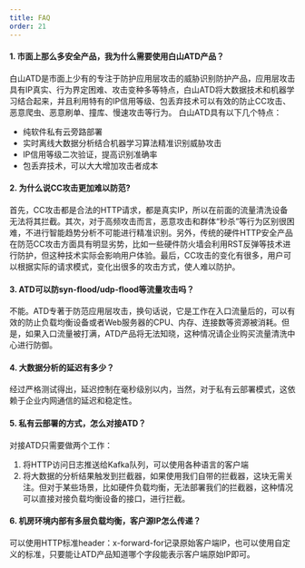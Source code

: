 ```yaml
---
title: FAQ
order: 21
---
```


#### 1.	市面上那么多安全产品，我为什么需要使用白山ATD产品？
白山ATD是市面上少有的专注于防护应用层攻击的威胁识别防护产品，应用层攻击具有IP真实、行为界定困难、攻击变种多等特点，白山ATD将大数据技术和机器学习结合起来，并且利用特有的IP信用等级、包丢弃技术可以有效的防止CC攻击、恶意爬虫、恶意刷单、撞库、慢速攻击等行为。
白山ATD具有以下几个特点：      
- 纯软件私有云旁路部署      
- 实时离线大数据分析结合机器学习算法精准识别威胁攻击      
- IP信用等级二次验证，提高识别准确率      
- 包丢弃技术，可以大大增加攻击者成本

#### 2.	为什么说CC攻击更加难以防范?
首先，CC攻击都是合法的HTTP请求，都是真实IP，所以在前面的流量清洗设备无法将其拦截。其次，对于高频攻击而言，恶意攻击和群体“秒杀”等行为区别很困难，不进行智能趋势分析不可能进行精准识别。另外，传统的硬件HTTP安全产品在防范CC攻击方面具有明显劣势，比如一些硬件防火墙会利用RST反弹等技术进行防护，但这种技术实际会影响用户体验。最后，CC攻击的变化有很多，用户可以根据实际的请求模式，变化出很多的攻击方式，使人难以防护。

#### 3.	ATD可以防syn-flood/udp-flood等流量攻击吗？
不能。ATD专著于防范应用层攻击，换句话说，它是工作在入口流量后的，可以有效的防止负载均衡设备或者Web服务器的CPU、内存、连接数等资源被消耗。但是，如果入口流量被打满，ATD产品将无法知晓，这种情况请企业购买流量清洗中心进行防御。

#### 4.	大数据分析的延迟有多少？
经过严格测试得出，延迟控制在毫秒级别以内，当然，对于私有云部署模式，这依赖于企业内网通信的延迟和稳定性。

#### 5.	私有云部署的方式，怎么对接ATD？
对接ATD只需要做两个工作：     
1. 将HTTP访问日志推送给Kafka队列，可以使用各种语言的客户端     
2. 将大数据的分析结果触发到拦截器，如果使用我们自带的拦截器，这块无需关注。但对于某些场景，比如硬件负载均衡，无法部署我们的拦截器，这种情况可以直接对接负载均衡设备的接口，进行拦截。

#### 6.	机房环境内部有多层负载均衡，客户源IP怎么传递？
可以使用HTTP标准header：x-forward-for记录原始客户端IP，也可以使用自定义的标准，只要能让ATD产品知道哪个字段能表示客户端原始IP即可。
